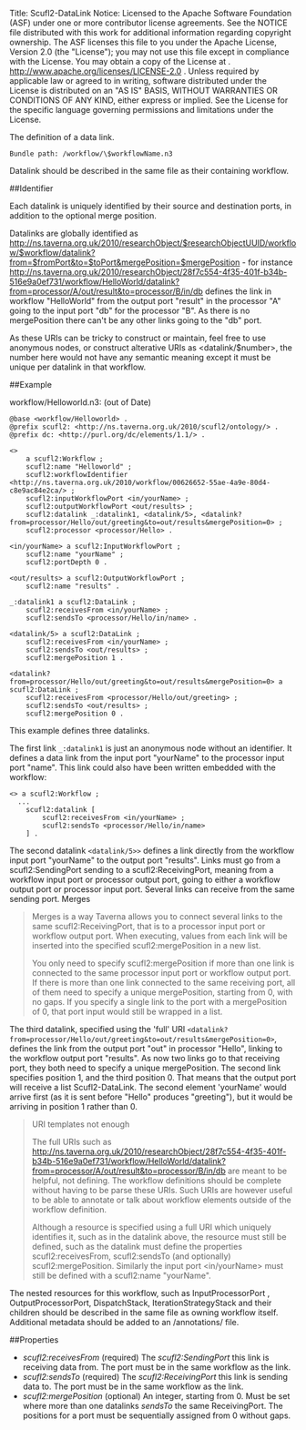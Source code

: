 Title:     Scufl2-DataLink
Notice:    Licensed to the Apache Software Foundation (ASF) under one
           or more contributor license agreements.  See the NOTICE file
           distributed with this work for additional information
           regarding copyright ownership.  The ASF licenses this file
           to you under the Apache License, Version 2.0 (the
           "License"); you may not use this file except in compliance
           with the License.  You may obtain a copy of the License at
           .
             http://www.apache.org/licenses/LICENSE-2.0
           .
           Unless required by applicable law or agreed to in writing,
           software distributed under the License is distributed on an
           "AS IS" BASIS, WITHOUT WARRANTIES OR CONDITIONS OF ANY
           KIND, either express or implied.  See the License for the
           specific language governing permissions and limitations
           under the License.

The definition of a data link.

    Bundle path: /workflow/\$workflowName.n3

Datalink should be described in the same file as their containing workflow.

##Identifier

Each datalink is uniquely identified by their source and destination ports, in addition to the optional merge position.

Datalinks are globally identified as <http://ns.taverna.org.uk/2010/researchObject/$researchObjectUUID/workflow/$workflow/datalink?from=$fromPort&to=$toPort&mergePosition=$mergePosition> - for instance <http://ns.taverna.org.uk/2010/researchObject/28f7c554-4f35-401f-b34b-516e9a0ef731/workflow/HelloWorld/datalink?from=processor/A/out/result&to=processor/B/in/db> defines the link in workflow "HelloWorld" from the output port "result" in the processor "A" going to the input port "db" for the processor "B". As there is no mergePosition there can't be any other links going to the "db" port.

As these URIs can be tricky to construct or maintain, feel free to use anonymous nodes, or construct alterative URIs as <datalink/$number>, the number here would not have any semantic meaning except it must be unique per datalink in that workflow.

##Example

workflow/Helloworld.n3: (out of Date)


    @base <workflow/Helloworld> .
    @prefix scufl2: <http://ns.taverna.org.uk/2010/scufl2/ontology/> .
    @prefix dc: <http://purl.org/dc/elements/1.1/> .
     
    <>
        a scufl2:Workflow ;
        scufl2:name "Helloworld" ;
        scufl2:workflowIdentifier <http://ns.taverna.org.uk/2010/workflow/00626652-55ae-4a9e-80d4-c8e9ac84e2ca/> ;
        scufl2:inputWorkflowPort <in/yourName> ;
        scufl2:outputWorkflowPort <out/results> ;
        scufl2:datalink _:datalink1, <datalink/5>, <datalink?from=processor/Hello/out/greeting&to=out/results&mergePosition=0> ;
        scufl2:processor <processor/Hello> .
     
    <in/yourName> a scufl2:InputWorkflowPort ;
        scufl2:name "yourName" ;
        scufl2:portDepth 0 .
     
    <out/results> a scufl2:OutputWorkflowPort ;
        scufl2:name "results" .
     
    _:datalink1 a scufl2:DataLink ;
        scufl2:receivesFrom <in/yourName> ;
        scufl2:sendsTo <processor/Hello/in/name> .
     
    <datalink/5> a scufl2:DataLink ;
        scufl2:receivesFrom <in/yourName> ;
        scufl2:sendsTo <out/results> ;
        scufl2:mergePosition 1 .
     
    <datalink?from=processor/Hello/out/greeting&to=out/results&mergePosition=0> a scufl2:DataLink ;
        scufl2:receivesFrom <processor/Hello/out/greeting> ;
        scufl2:sendsTo <out/results> ;
        scufl2:mergePosition 0 .

This example defines three datalinks.

The first link `_:datalink1` is just an anonymous node without an identifier. It defines a data link from the input port "yourName" to the processor input port "name". This link could also have been written embedded with the workflow:

    <> a scufl2:Workflow ;
      ...
        scufl2:datalink [
            scufl2:receivesFrom <in/yourName> ;
            scufl2:sendsTo <processor/Hello/in/name>
        ] .

The second datalink `<datalink/5>>` defines a link directly from the workflow input port "yourName" to the output port "results".
Links must go from a scufl2:SendingPort sending to a scufl2:ReceivingPort, 
   meaning from a workflow input port or processor output port, going to either a workflow output port or processor input port. 
Several links can receive from the same sending port.
	Merges

> Merges is a way Taverna allows you to connect several links to the
> same scufl2:ReceivingPort, that is to a processor input port or
> workflow output port. When executing, values from each link will be
> inserted into the specified scufl2:mergePosition in a new list.
> 
> You only need to specify scufl2:mergePosition if more than one link is
> connected to the same processor input port or workflow output port. If
> there is more than one link connected to the same receiving port, all
> of them need to specify a unique mergePosition, starting from 0, with
> no gaps. If you specify a single link to the port with a mergePosition
> of 0, that port input would still be wrapped in a list.

The third datalink, specified using the 'full' URI `<datalink?from=processor/Hello/out/greeting&to=out/results&mergePosition=0>`,
  defines the link from the output port "out" in processor "Hello", linking to the workflow output port "results". 
As now two links go to that receiving port, they both need to specify a unique mergePosition. 
The second link specifies position 1, and the third position 0. 
That means that the output port will receive a list Scufl2-DataLink. 
The second element 'yourName' would arrive first (as it is sent before "Hello" produces "greeting"), 
   but it would be arriving in position 1 rather than 0.
	

> URI templates not enough
> 
> The full URIs such as
> <http://ns.taverna.org.uk/2010/researchObject/28f7c554-4f35-401f-b34b-516e9a0ef731/workflow/HelloWorld/datalink?from=processor/A/out/result&to=processor/B/in/db>
> are meant to be helpful, not defining. The workflow definitions should
> be complete without having to be parse these URIs. Such URIs are
> however useful to be able to annotate or talk about workflow elements
> outside of the workflow definition.
> 
> Although a resource is specified using a full URI which uniquely
> identifies it, such as in the datalink above, the resource must still
> be defined, such as the datalink must define the properties
> scufl2:receivesFrom, scufl2:sendsTo (and optionally)
> scufl2:mergePosition. Similarly the input port <in/yourName> must
> still be defined with a scufl2:name "yourName".
 
The nested resources for this workflow, such as InputProcessorPort ,
OutputProcessorPort, DispatchStack, IterationStrategyStack and their
children should be described in the same file as owning workflow
itself. Additional metadata should be added to an /annotations/ file.

##Properties

 - *scufl2:receivesFrom* (required) The *scufl2:SendingPort* this link is receiving data from. 
   The port must be in the same workflow as the link.
 - *scufl2:sendsTo* (required) The *scufl2:ReceivingPort* this link is sending data to. 
   The port must be in the same workflow as the link.
 - *scufl2:mergePosition* (optional) An integer, starting from 0. 
   Must be set where more than one datalinks *sendsTo* the same ReceivingPort. 
   The positions for a port must be sequentially assigned from 0 without gaps.



